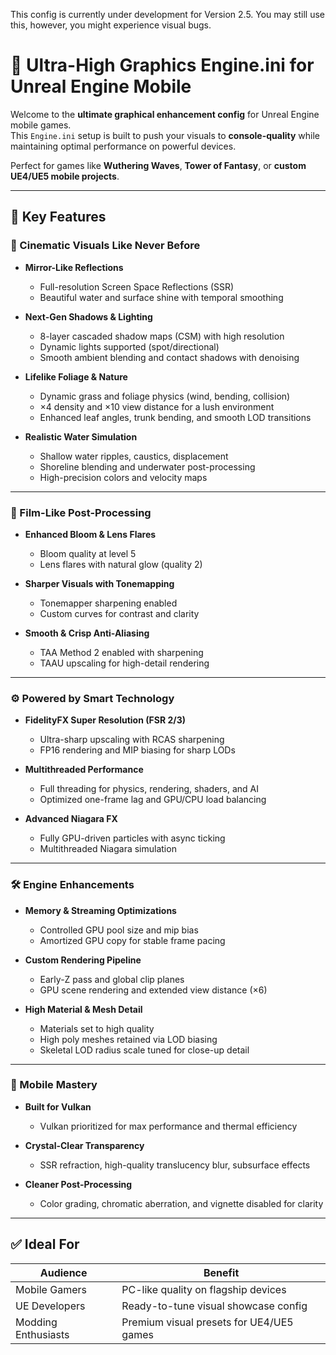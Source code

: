 This config is currently under development for Version 2.5. You may still use this, however, you might experience visual bugs.

# 🌌 Ultra-High Graphics Engine.ini for Unreal Engine Mobile

Welcome to the **ultimate graphical enhancement config** for Unreal Engine mobile games.  
This `Engine.ini` setup is built to push your visuals to **console-quality** while maintaining optimal performance on powerful devices.

Perfect for games like **Wuthering Waves**, **Tower of Fantasy**, or **custom UE4/UE5 mobile projects**.

---

## 🌟 Key Features

### 💎 Cinematic Visuals Like Never Before

- **Mirror-Like Reflections**
  - Full-resolution Screen Space Reflections (SSR)
  - Beautiful water and surface shine with temporal smoothing

- **Next-Gen Shadows & Lighting**
  - 8-layer cascaded shadow maps (CSM) with high resolution
  - Dynamic lights supported (spot/directional)
  - Smooth ambient blending and contact shadows with denoising

- **Lifelike Foliage & Nature**
  - Dynamic grass and foliage physics (wind, bending, collision)
  - ×4 density and ×10 view distance for a lush environment
  - Enhanced leaf angles, trunk bending, and smooth LOD transitions

- **Realistic Water Simulation**
  - Shallow water ripples, caustics, displacement
  - Shoreline blending and underwater post-processing
  - High-precision colors and velocity maps

---

### 🎨 Film-Like Post-Processing

- **Enhanced Bloom & Lens Flares**
  - Bloom quality at level 5
  - Lens flares with natural glow (quality 2)

- **Sharper Visuals with Tonemapping**
  - Tonemapper sharpening enabled
  - Custom curves for contrast and clarity

- **Smooth & Crisp Anti-Aliasing**
  - TAA Method 2 enabled with sharpening
  - TAAU upscaling for high-detail rendering

---

### ⚙️ Powered by Smart Technology

- **FidelityFX Super Resolution (FSR 2/3)**
  - Ultra-sharp upscaling with RCAS sharpening
  - FP16 rendering and MIP biasing for sharp LODs

- **Multithreaded Performance**
  - Full threading for physics, rendering, shaders, and AI
  - Optimized one-frame lag and GPU/CPU load balancing

- **Advanced Niagara FX**
  - Fully GPU-driven particles with async ticking
  - Multithreaded Niagara simulation

---

### 🛠️ Engine Enhancements

- **Memory & Streaming Optimizations**
  - Controlled GPU pool size and mip bias
  - Amortized GPU copy for stable frame pacing

- **Custom Rendering Pipeline**
  - Early-Z pass and global clip planes
  - GPU scene rendering and extended view distance (×6)

- **High Material & Mesh Detail**
  - Materials set to high quality
  - High poly meshes retained via LOD biasing
  - Skeletal LOD radius scale tuned for close-up detail

---

### 🧠 Mobile Mastery

- **Built for Vulkan**
  - Vulkan prioritized for max performance and thermal efficiency

- **Crystal-Clear Transparency**
  - SSR refraction, high-quality translucency blur, subsurface effects

- **Cleaner Post-Processing**
  - Color grading, chromatic aberration, and vignette disabled for clarity

---

## ✅ Ideal For

| Audience              | Benefit                                 |
|----------------------|------------------------------------------|
| Mobile Gamers        | PC-like quality on flagship devices      |
| UE Developers         | Ready-to-tune visual showcase config     |
| Modding Enthusiasts  | Premium visual presets for UE4/UE5 games |
